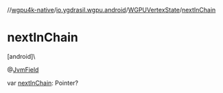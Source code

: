 //[wgpu4k-native](../../../index.md)/[io.ygdrasil.wgpu.android](../index.md)/[WGPUVertexState](index.md)/[nextInChain](next-in-chain.md)

# nextInChain

[android]\

@[JvmField](https://kotlinlang.org/api/core/kotlin-stdlib/kotlin.jvm/-jvm-field/index.html)

var [nextInChain](next-in-chain.md): Pointer?